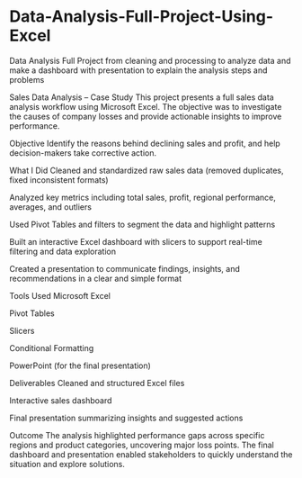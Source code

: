 # Data-Analysis-Full-Project-Using-Excel
Data Analysis Full Project from cleaning and processing to analyze data and make a dashboard with presentation to explain the analysis steps and problems


Sales Data Analysis – Case Study
This project presents a full sales data analysis workflow using Microsoft Excel. The objective was to investigate the causes of company losses and provide actionable insights to improve performance.

Objective
Identify the reasons behind declining sales and profit, and help decision-makers take corrective action.

What I Did
Cleaned and standardized raw sales data (removed duplicates, fixed inconsistent formats)

Analyzed key metrics including total sales, profit, regional performance, averages, and outliers

Used Pivot Tables and filters to segment the data and highlight patterns

Built an interactive Excel dashboard with slicers to support real-time filtering and data exploration

Created a presentation to communicate findings, insights, and recommendations in a clear and simple format

Tools Used
Microsoft Excel

Pivot Tables

Slicers

Conditional Formatting

PowerPoint (for the final presentation)

Deliverables
Cleaned and structured Excel files

Interactive sales dashboard

Final presentation summarizing insights and suggested actions

Outcome
The analysis highlighted performance gaps across specific regions and product categories, uncovering major loss points. The final dashboard and presentation enabled stakeholders to quickly understand the situation and explore solutions.
